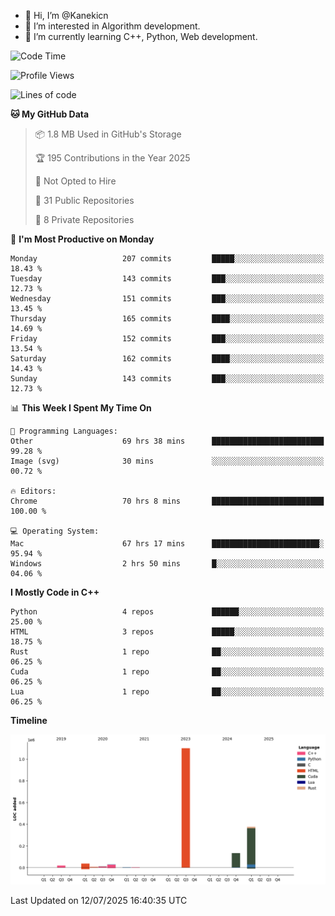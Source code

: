 - 👋 Hi, I’m @Kanekicn
- 👀 I’m interested in Algorithm development.
- 🌱 I’m currently learning C++, Python, Web development.

<!---
cotecsz/cotecsz is a ✨ special ✨ repository because its `README.md` (this file) appears on your GitHub profile.
You can click the Preview link to take a look at your changes.
--->

<!--START_SECTION:waka-->
![Code Time](http://img.shields.io/badge/Code%20Time-3%2C909%20hrs%2025%20mins-blue)

![Profile Views](http://img.shields.io/badge/Profile%20Views-0-blue)

![Lines of code](https://img.shields.io/badge/From%20Hello%20World%20I%27ve%20Written-1.7%20million%20lines%20of%20code-blue)

**🐱 My GitHub Data** 

> 📦 1.8 MB Used in GitHub's Storage 
 > 
> 🏆 195 Contributions in the Year 2025
 > 
> 🚫 Not Opted to Hire
 > 
> 📜 31 Public Repositories 
 > 
> 🔑 8 Private Repositories 
 > 
📅 **I'm Most Productive on Monday** 

```text
Monday                   207 commits         █████░░░░░░░░░░░░░░░░░░░░   18.43 % 
Tuesday                  143 commits         ███░░░░░░░░░░░░░░░░░░░░░░   12.73 % 
Wednesday                151 commits         ███░░░░░░░░░░░░░░░░░░░░░░   13.45 % 
Thursday                 165 commits         ████░░░░░░░░░░░░░░░░░░░░░   14.69 % 
Friday                   152 commits         ███░░░░░░░░░░░░░░░░░░░░░░   13.54 % 
Saturday                 162 commits         ████░░░░░░░░░░░░░░░░░░░░░   14.43 % 
Sunday                   143 commits         ███░░░░░░░░░░░░░░░░░░░░░░   12.73 % 
```


📊 **This Week I Spent My Time On** 

```text
💬 Programming Languages: 
Other                    69 hrs 38 mins      █████████████████████████   99.28 % 
Image (svg)              30 mins             ░░░░░░░░░░░░░░░░░░░░░░░░░   00.72 % 

🔥 Editors: 
Chrome                   70 hrs 8 mins       █████████████████████████   100.00 % 

💻 Operating System: 
Mac                      67 hrs 17 mins      ████████████████████████░   95.94 % 
Windows                  2 hrs 50 mins       █░░░░░░░░░░░░░░░░░░░░░░░░   04.06 % 
```

**I Mostly Code in C++** 

```text
Python                   4 repos             ██████░░░░░░░░░░░░░░░░░░░   25.00 % 
HTML                     3 repos             █████░░░░░░░░░░░░░░░░░░░░   18.75 % 
Rust                     1 repo              ██░░░░░░░░░░░░░░░░░░░░░░░   06.25 % 
Cuda                     1 repo              ██░░░░░░░░░░░░░░░░░░░░░░░   06.25 % 
Lua                      1 repo              ██░░░░░░░░░░░░░░░░░░░░░░░   06.25 % 
```



**Timeline**

![Lines of Code chart](https://raw.githubusercontent.com/Kanekicn/Kanekicn/master/assets/bar_graph.png)


 Last Updated on 12/07/2025 16:40:35 UTC
<!--END_SECTION:waka-->
